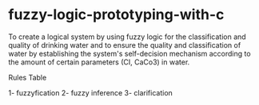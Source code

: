 # fuzzy-logic-prototyping-with-c
To create a logical system by using fuzzy logic for the classification and quality of drinking water and to ensure the quality and classification of water by establishing the system's self-decision mechanism according to the amount of certain parameters (CI, CaCo3) in water.

Rules Table

1- 	fuzzyfication
2-  fuzzy inference
3-  clarification
